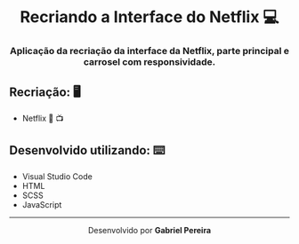 <h1 align="center">Recriando a Interface do Netflix 💻</h1>
<h3 align="center">Aplicação da recriação da interface da Netflix, parte principal e carrosel com responsividade.</h3>

## Recriação:  :desktop_computer:

- Netflix 🍿 :tv:

## Desenvolvido utilizando:  :keyboard:

* Visual Studio Code
* HTML
* SCSS
* JavaScript

---

<p align= center>Desenvolvido por <strong>Gabriel Pereira </strong></p>

